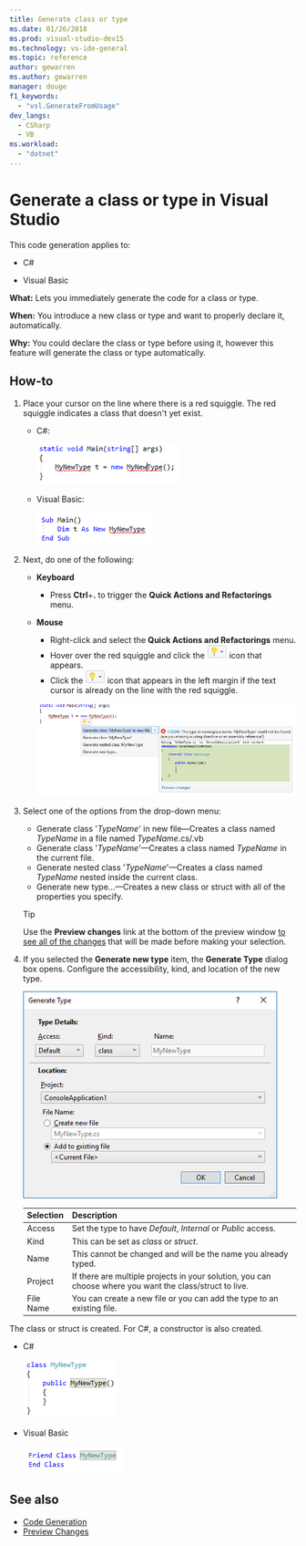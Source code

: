 ```yaml
---
title: Generate class or type
ms.date: 01/26/2018
ms.prod: visual-studio-dev15
ms.technology: vs-ide-general
ms.topic: reference
author: gewarren
ms.author: gewarren
manager: douge
f1_keywords:
  - "vsl.GenerateFromUsage"
dev_langs:
  - CSharp
  - VB
ms.workload:
  - "dotnet"
---
```

# Generate a class or type in Visual Studio

This code generation applies to:

- C#

- Visual Basic

**What:** Lets you immediately generate the code for a class or type.

**When:** You introduce a new class or type and want to properly declare it, automatically.

**Why:** You could declare the class or type before using it, however this feature will generate the class or type automatically.

## How-to

1. Place your cursor on the line where there is a red squiggle. The red squiggle indicates a class that doesn't yet exist.

   - C#:

       ![Highlighted code C#](media/class-highlight-cs.png)

   - Visual Basic:

       ![Highlighted code VB](media/class-highlight-vb.png)

2. Next, do one of the following:

   - **Keyboard**
      - Press **Ctrl**+**.** to trigger the **Quick Actions and Refactorings** menu.
   - **Mouse**
      - Right-click and select the **Quick Actions and Refactorings** menu.
      - Hover over the red squiggle and click the ![Lightbulb](media/bulb-cs.png) icon that appears.
      - Click the ![Lightbulb](media/bulb-cs.png) icon that appears in the left margin if the text cursor is already on the line with the red squiggle.

      ![Generate class preview](media/class-preview-cs.png)

3. Select one of the options from the drop-down menu:

   - Generate class '*TypeName*' in new file&mdash;Creates a class named *TypeName* in a file named *TypeName*.cs/.vb
   - Generate class '*TypeName*'&mdash;Creates a class named *TypeName* in the current file.
   - Generate nested class '*TypeName*'&mdash;Creates a class named *TypeName* nested inside the current class.
   - Generate new type...&mdash;Creates a new class or struct with all of the properties you specify.

   > [!TIP]
   > Use the **Preview changes** link at the bottom of the preview window [to see all of the changes](../../ide/preview-changes.md) that will be made before making your selection.

4. If you selected the **Generate new type** item, the **Generate Type** dialog box opens. Configure the accessibility, kind, and location of the new type.

   ![Generate type](media/class-newtype-cs.png)

   Selection | Description
   --- | ---
   Access | Set the type to have *Default*, *Internal* or *Public* access.
   Kind | This can be set as *class* or *struct*.
   Name | This cannot be changed and will be the name you already typed.
   Project | If there are multiple projects in your solution, you can choose where you want the class/struct to live.
   File Name | You can create a new file or you can add the type to an existing file.

The class or struct is created. For C#, a constructor is also created.

- C#

   ![Generate class result C#](media/class-result-cs.png)

- Visual Basic

   ![Generate class result VB](media/class-result-vb.png)

## See also

- [Code Generation](../code-generation-in-visual-studio.md)
- [Preview Changes](../../ide/preview-changes.md)